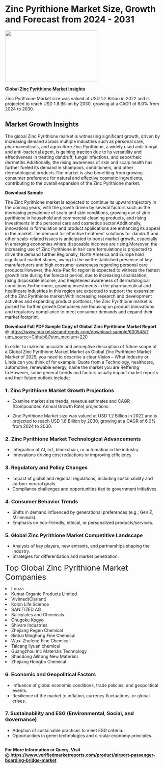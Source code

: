 <H1>Zinc Pyrithione Market Size, Growth and Forecast from 2024 - 2031</H1><img class="aligncenter size-medium wp-image-584254" src="https://thirdeyenews.in/wp-content/uploads/2024/09/Global-Market-Research-300x168.jpeg" alt="" width="300" height="168" /><p><strong>Global&nbsp;<a href="https://www.marketsizeandtrends.com/download-sample/630548/?utm_source=Github8j?utm_medium=220">Zinc Pyrithione Market</a> Insights</strong></p><p>Zinc Pyrithione Market size was valued at USD 1.2 Billion in 2022 and is projected to reach USD 1.8 Billion by 2030, growing at a CAGR of 6.0% from 2024 to 2030.</p><p><h2>Market Growth Insights</h2> <p>The global Zinc Pyrithione market is witnessing significant growth, driven by increasing demand across multiple industries such as personal care, pharmaceuticals, and agriculture.Zinc Pyrithione, a widely used anti-fungal and anti-bacterial agent, is gaining traction due to its versatility and effectiveness in treating dandruff, fungal infections, and seborrheic dermatitis.Additionally, the rising awareness of skin and scalp health has further fueled its demand in shampoos, conditioners, and other dermatological products.The market is also benefiting from growing consumer preference for natural and effective cosmetic ingredients, contributing to the overall expansion of the Zinc Pyrithione market.</p> <p><strong>Download Sample</strong></p> <p>The Zinc Pyrithione market is expected to continue its upward trajectory in the coming years, with the growth driven by several factors such as the increasing prevalence of scalp and skin conditions, growing use of zinc pyrithione in household and commercial cleaning products, and rising investments in the personal care and cosmetics sector.Additionally, innovations in formulation and product applications are enhancing its appeal in the market.The demand for effective treatment solutions for dandruff and other scalp-related issues is anticipated to boost market growth, especially in emerging economies where disposable incomes are rising.Moreover, the increasing use of Zinc Pyrithione in hair care formulations is projected to drive the demand further.Regionally, North America and Europe hold significant market shares, owing to the well-established presence of key manufacturers and high consumer awareness regarding personal care products.However, the Asia-Pacific region is expected to witness the fastest growth rate during the forecast period, due to increasing urbanization, rising disposable income, and heightened awareness of dermatological conditions.Furthermore, growing investments in the pharmaceutical and healthcare industries in this region are expected to support the expansion of the Zinc Pyrithione market.With increasing research and development activities and expanding product portfolios, the Zinc Pyrithione market is poised for further growth.Companies are focusing on product innovations and regulatory compliance to meet consumer demands and expand their market footprint.<p><span class=""><strong>Download Full PDF Sample Copy of Global Zinc Pyrithione Market Report</strong> @ <a href="https://www.marketsizeandtrends.com/download-sample/630548/?utm_source=Github8j?utm_medium=220" target="_blank">https://www.marketsizeandtrends.com/download-sample/630548/?utm_source=Github8j?utm_medium=220</a></span></p><p>In order to make an accurate and perceptive description of future scope of a Global&nbsp;Zinc Pyrithione Market Market as Global&nbsp;Zinc Pyrithione Market Market of 2025, you need to describe a clear Vision &ndash; What Industry or Linda can you think of for example: Quote from a Technology, healthcare, automotive, renewable energy, name the market you are Reffering to.However, some general trends and factors usually impact market reports and their future outlook include:</p><h3>1.&nbsp;<strong>Zinc Pyrithione Market Growth Projections</strong></h3><ul><li>Examine market size trends, revenue estimates and CAGR (Compounded Annual Growth Rate) projections.</li><li><p>Zinc Pyrithione Market size was valued at USD 1.2 Billion in 2022 and is projected to reach USD 1.8 Billion by 2030, growing at a CAGR of 6.0% from 2024 to 2030.</p></li></ul><h3>2.&nbsp;<strong>Zinc Pyrithione Market Technological Advancements</strong></h3><ul><li>Integration of AI, IoT, blockchain, or automation in the industry.</li><li>Innovations driving cost reductions or improving efficiency.</li></ul><h3>3.&nbsp;<strong>Regulatory and Policy Changes</strong></h3><ul><li>Impact of global and regional regulations, including sustainability and carbon-neutral goals.</li><li>Compliance challenges and opportunities tied to government initiatives.</li></ul><h3>4.&nbsp;<strong>Consumer Behavior Trends</strong></h3><ul><li>Shifts in demand influenced by generational preferences (e.g., Gen Z, Millennials).</li><li>Emphasis on eco-friendly, ethical, or personalized products/services.</li></ul><h3>5.&nbsp;<strong>Global Zinc Pyrithione Market Competitive Landscape</strong></h3><ul><li>Analysis of key players, new entrants, and partnerships shaping the industry.</li><li>Strategies for differentiation and market penetration.</li></ul><p data-pm-slice="1 1 []"><span style="color: inherit; font-family: inherit; font-size: 25px;">Top Global Zinc Pyrithione Market Companies</span></p><div class="" data-test-id=""><p><li> Lonza</li><li> Kumar Organic Products Limited</li><li> Vivimed(Clariant)</li><li> Kolon Life Science</li><li> SANITIZED AG</li><li> Salicylates and Chemicals</li><li> Chugoku Kogyo</li><li> Shivam Industries</li><li> Zhejiang Regen Chemical</li><li> Binhai Minghong Fine Chemical</li><li> Wuxi Zhufeng Fine Chemical</li><li> Taicang liyuan chemical</li><li> Guangzhou Inc Materials Technology</li><li> Shandong Ailitong New Materials</li><li> Zhejiang Hongbo Chemical</li></p></div><h3>6.&nbsp;<strong>Economic and Geopolitical Factors</strong></h3><ul><li>Influence of global economic conditions, trade policies, and geopolitical events.</li><li>Resilience of the market to inflation, currency fluctuations, or global crises.</li></ul><h3>7.&nbsp;<strong>Sustainability and ESG (Environmental, Social, and Governance)</strong></h3><ul><li>Adoption of sustainable practices to meet ESG criteria.</li><li>Opportunities in green technologies and circular economy principles.</li></ul><h2><strong style="font-size: 14px;">For More Information or Query, Visit @&nbsp;</strong><a style="background-color: #ffffff; font-size: 14px;" href="https://www.marketsizeandtrends.com/report/zinc-pyrithione-market/" target="_blank">https://www.verifiedmarketreports.com/product/airport-passenger-boarding-bridge-market</a></h2>